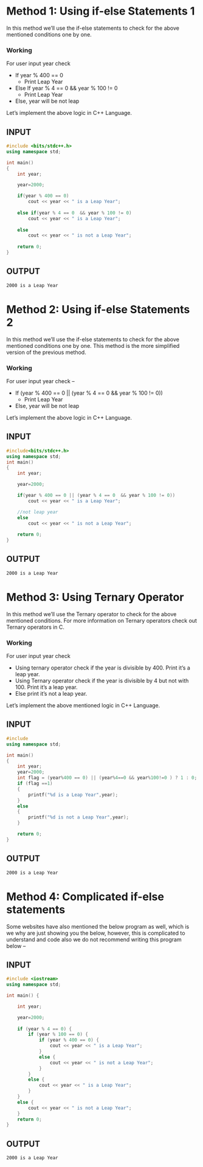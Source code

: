 # Method 1: Using if-else Statements 1

In this method we’ll use the if-else statements to check for the above mentioned conditions one by one.

### Working

For user input year check

*   If year % 400 == 0
    *   Print Leap Year
*   Else If year % 4 == 0 && year % 100 != 0
    *   Print Leap Year
*   Else, year will be not leap

Let’s implement the above logic in C++ Language.

## INPUT
```cpp
#include <bits/stdc++.h>
using namespace std;

int main()
{
    int year;

    year=2000;

    if(year % 400 == 0)
        cout << year << " is a Leap Year";
        
    else if(year % 4 == 0  && year % 100 != 0)
        cout << year << " is a Leap Year";
        
    else
        cout << year << " is not a Leap Year";
    
    return 0;
}
```
## OUTPUT
```
2000 is a Leap Year
```

# Method 2: Using if-else Statements 2

In this method we’ll use the if-else statements to check for the above mentioned conditions one by one. This method is the more simplified version of the previous method.

### Working

For user input year check –

*   If (year % 400 == 0 || (year % 4 == 0 && year % 100 != 0))
    *   Print Leap Year
*   Else, year will be not leap

Let’s implement the above logic in C++ Language.

## INPUT
```cpp
#include<bits/stdc++.h>
using namespace std;
int main()
{
    int year;

    year=2000;

    if(year % 400 == 0 || (year % 4 == 0  && year % 100 != 0))
        cout << year << " is a Leap Year";

    //not leap year
    else
        cout << year << " is not a Leap Year";
    
    return 0;
}
```
## OUTPUT
```
2000 is a Leap Year
```

# Method 3: Using Ternary Operator 

In this method we’ll use the Ternary operator to check for the above mentioned conditions. For more information on Ternary operators check out Ternary operators in C.

### Working

For user input year check

*   Using ternary operator check if the year is divisible by 400. Print it’s a leap year.
*   Using Ternary operator check if the year is divisible by 4 but not with 100. Print it’s a leap year.
*   Else print it’s not a leap year.

Let’s implement the above mentioned logic in C++ Language.

## INPUT
```cpp
#include 
using namespace std;

int main()
{
    int year;
    year=2000;
    int flag = (year%400 == 0) || (year%4==0 && year%100!=0 ) ? 1 : 0;
    if (flag ==1)
    {
        printf("%d is a Leap Year",year);
    }
    else
    {
        printf("%d is not a Leap Year",year);
    }

    return 0;
}
```
## OUTPUT
```
2000 is a Leap Year
```

# Method 4: Complicated if-else statements

Some websites have also mentioned the below program as well, which is we why are just showing you the below, however, this is complicated to understand and code also we do not recommend writing this program below –

## INPUT
```cpp
#include <iostream>
using namespace std;

int main() {

    int year;

    year=2000;
  
    if (year % 4 == 0) {
        if (year % 100 == 0) {
            if (year % 400 == 0) {
                cout << year << " is a Leap Year";
            }
            else {
                cout << year << " is not a Leap Year";
            }
        }
        else {
            cout << year << " is a Leap Year";
        }
    }
    else {
        cout << year << " is not a Leap Year";
    }
    return 0;
}
```
## OUTPUT
```
2000 is a Leap Year
```